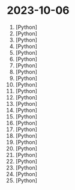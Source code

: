 # 2023-10-06

1. [](https://github.comundefined "Efficient Streaming Language Models with Attention Sinks") [Python]
2. [](https://github.comundefined "Experience macOS just like before") [Python]
3. [](https://github.comundefined "The official Python library for the OpenAI API") [Python]
4. [](https://github.comundefined "") [Python]
5. [](https://github.comundefined "CKAN is an open-source DMS (data management system) for powering data hubs and data portals. CKAN makes it easy to publish, share and use data. It powers catalog.data.gov, open.canada.ca/data, data.humdata.org among many other sites.") [Python]
6. [](https://github.comundefined "WhisperX: Automatic Speech Recognition with Word-level Timestamps (& Diarization)") [Python]
7. [](https://github.comundefined "Hey, Computer, Make Me a Font") [Python]
8. [](https://github.comundefined "GPT-powered chat for documentation, chat with your documents") [Python]
9. [](https://github.comundefined "AWS zero to hero repo for devops engineers to learn AWS in 30 Days. This repo includes projects, presentations, interview questions and real time examples.") [Python]
10. [](https://github.comundefined "Generate different roles for GPTs to form a collaborative entity for complex tasks.") [Python]
11. [](https://github.comundefined "一些非常有趣的python爬虫例子,对新手比较友好,主要爬取淘宝、天猫、微信、微信读书、豆瓣、QQ等网站。(Some interesting examples of python crawlers that are friendly to beginners. )") [Python]
12. [](https://github.comundefined "FastStream is a powerful and easy-to-use Python framework for building asynchronous services interacting with event streams such as Apache Kafka, RabbitMQ and NATS.") [Python]
13. [](https://github.comundefined "We write your reusable computer vision tools. 💜") [Python]
14. [](https://github.comundefined "Asynchronous HTTP client/server framework for asyncio and Python") [Python]
15. [](https://github.comundefined "MindsDB connects AI models to databases.") [Python]
16. [](https://github.comundefined "The open-source tool for building high-quality datasets and computer vision models") [Python]
17. [](https://github.comundefined "Apache Airflow - A platform to programmatically author, schedule, and monitor workflows") [Python]
18. [](https://github.comundefined "12306智能刷票，订票") [Python]
19. [](https://github.comundefined "GPT based autonomous agent that does online comprehensive research on any given topic") [Python]
20. [](https://github.comundefined "Data integration platform for ELT pipelines from APIs, databases & files to warehouses & lakes.") [Python]
21. [](https://github.comundefined "MNE: Magnetoencephalography (MEG) and Electroencephalography (EEG) in Python") [Python]
22. [](https://github.comundefined "RayLLM - LLMs on Ray") [Python]
23. [](https://github.comundefined "Make your first Pull Request on Hacktoberfest 2023. Don't forget to spread love and if you like give us a ⭐️") [Python]
24. [](https://github.comundefined "Optional static typing for Python") [Python]
25. [](https://github.comundefined "A modular SQL linter and auto-formatter with support for multiple dialects and templated code.") [Python]
